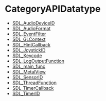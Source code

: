 # CategoryAPIDatatype

<!-- BEGIN CATEGORY LIST -->
- [SDL_AudioDeviceID](SDL_AudioDeviceID)
- [SDL_AudioFormat](SDL_AudioFormat)
- [SDL_EventFilter](SDL_EventFilter)
- [SDL_GLContext](SDL_GLContext)
- [SDL_HintCallback](SDL_HintCallback)
- [SDL_JoystickID](SDL_JoystickID)
- [SDL_Keycode](SDL_Keycode)
- [SDL_LogOutputFunction](SDL_LogOutputFunction)
- [SDL_main_func](SDL_main_func)
- [SDL_MetalView](SDL_MetalView)
- [SDL_SensorID](SDL_SensorID)
- [SDL_ThreadFunction](SDL_ThreadFunction)
- [SDL_TimerCallback](SDL_TimerCallback)
- [SDL_TimerID](SDL_TimerID)
<!-- END CATEGORY LIST -->

